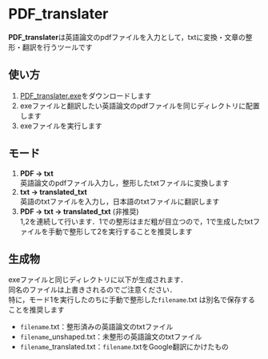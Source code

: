 # PDF_translater

**PDF_translater**は英語論文のpdfファイルを入力として，txtに変換・文章の整形・翻訳を行うツールです

## 使い方
1. [PDF_translater.exe](https://github.com/parthenos0908/PDF_translater/raw/main/PDF_translater.exe)をダウンロードします
2. exeファイルと翻訳したい英語論文のpdfファイルを同じディレクトリに配置します
3. exeファイルを実行します

## モード
1. **PDF → txt**  
英語論文のpdfファイル入力し，整形したtxtファイルに変換します
2. **txt → translated_txt**  
英語のtxtファイルを入力し，日本語のtxtファイルに翻訳します
3. **PDF → txt → translated_txt** (非推奨)  
1,2を連続して行います．1での整形はまだ粗が目立つので，1で生成したtxtファイルを手動で整形して2を実行することを推奨します

## 生成物
exeファイルと同じディレクトリに以下が生成されます．  
同名のファイルは上書きされるのでご注意ください．  
特に，モード1を実行したのちに手動で整形した`filename`.txt は別名で保存することを推奨します
- `filename`.txt：整形済みの英語論文のtxtファイル
- `filename`\_unshaped.txt：未整形の英語論文のtxtファイル
- `filename`\_translated.txt：`filename`.txtをGoogle翻訳にかけたもの
